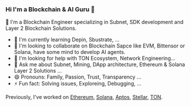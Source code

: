 ### Hi I'm a Blockchain & AI Guru 👋

🔭 I'm a Blockchain Engineer specializing in Subnet, SDK development and Layer 2 Blockchain Solutions.
- 🌱 I'm currently learning Depin, Sbustrate, ...
- 👯 I'm looking to collaborate on Blockchain Sapce like EVM, Bittensor or Solana, have some mind to develop AI agents.
- 🤔 I'm looking for help with  TON Ecosystem, Network Engineering...
- 💬 Ask me about Subnet, Mining, DApp architecture, Ethereum & Solana Layer 2 Solutions ...
- 😄 Pronouns: Family, Passion, Trust, Transparency ...
- ⚡ Fun fact: Solving issues, Exploreing, Debugging, ...
  
Previously, I've worked on [Ethereum](https://ethereum.org), [Solana](https://solana.com), [Aptos](https://aptoslabs.com), [Stellar](https://stellar.org), [TON](https://ton.org).


<!--
**rustielin/rustielin** is a ✨ _special_ ✨ repository because its `README.md` (this file) appears on your GitHub profile.

Here are some ideas to get you started:
at [Aptos Labs](https://aptoslabs.com)
- 🔭 I'm currently working on ...
- 🌱 I'm currently learning ...
- 👯 I'm looking to collaborate on ...
- 🤔 I'm looking for help with ...
- 💬 Ask me about ...
- 📫 How to reach me: ...
- 😄 Pronouns: ...
- ⚡ Fun fact: ...
  ![](https://komarev.com/ghpvc/?username=spectrecoder7&color=brightgreen)
-->
